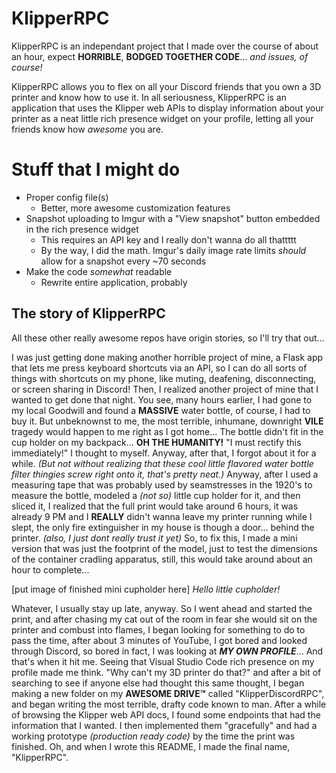 # KlipperRPC

KlipperRPC is an independant project that I made over the course of about an hour, expect **HORRIBLE**, **BODGED TOGETHER CODE**... *and issues, of course!*

KlipperRPC allows you to flex on all your Discord friends that you own a 3D printer and know how to use it. In all seriousness, KlipperRPC is an application that uses the Klipper web APIs to display information about your printer as a neat little rich presence widget on your profile, letting all your friends know how *awesome* you are.

# Stuff that I might do
 - Proper config file(s)
	 - Better, more awesome customization features
 - Snapshot uploading to Imgur with a "View snapshot" button embedded in the rich presence widget
	 - This requires an API key and I really don't wanna do all thattttt
	 - By the way, I did the math. Imgur's daily image rate limits *should* allow for a snapshot every ~70 seconds
 - Make the code *somewhat* readable
	 - Rewrite entire application, probably

## The story of KlipperRPC
All these other really awesome repos have origin stories, so I'll try that out...

I was just getting done making another horrible project of mine, a Flask app that lets me press keyboard shortcuts via an API, so I can do all sorts of things with shortcuts on my phone, like muting, deafening, disconnecting, or screen sharing in Discord! Then, I realized another project of mine that I wanted to get done that night. You see, many hours earlier, I had gone to my local Goodwill and found a **MASSIVE** water bottle, of course, I had to buy it. But unbeknownst to me, the most terrible, inhumane, downright **VILE** tragedy would happen to me right as I got home... The bottle didn't fit in the cup holder on my backpack... **OH THE HUMANITY!** "I must rectify this immediately!" I thought to myself. Anyway, after that, I forgot about it for a while. *(But not without realizing that these cool little flavored water bottle filter thingies screw right onto it, that's pretty neat.)* Anyway, after I used a measuring tape that was probably used by seamstresses in the 1920's to measure the bottle, modeled a *(not so)* little cup holder for it, and then sliced it, I realized that the full print would take around 6 hours, it was already 9 PM and I **REALLY** didn't wanna leave my printer running while I slept, the only fire extinguisher in my house is though a door... behind the printer. *(also, I just dont really trust it yet)* So, to fix this, I made a mini version that was just the footprint of the model, just to test the dimensions of the container cradling apparatus, still, this would take around about an hour to complete... 

[put image of finished mini cupholder here]
*Hello little cupholder!*

Whatever, I usually stay up late, anyway. So I went ahead and started the print, and after chasing my cat out of the room in fear she would sit on the printer and combust into flames, I began looking for something to do to pass the time, after about 3 minutes of YouTube, I got bored and looked through Discord, so bored in fact, I was looking at ***MY OWN PROFILE***... And that's when it hit me. Seeing that Visual Studio Code rich presence on my profile made me think. "Why can't my 3D printer do that?" and after a bit of searching to see if anyone else had thought this same thought, I began making a new folder on my **AWESOME DRIVE™** called "KlipperDiscordRPC", and began writing the most terrible, drafty code known to man. After a while of browsing the Klipper web API docs, I found some endpoints that had the information that I wanted. I then implemented them "gracefully" and had a working prototype *(production ready code)* by the time the print was finished. Oh, and when I wrote this README, I made the final name, "KlipperRPC".
